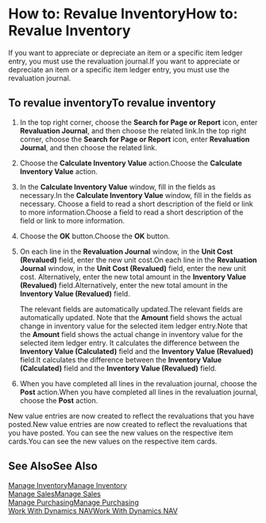 <properties
                pageTitle="How to: Revalue Inventory| Dynamics NAV"
                description="Describes how to appreciate or depreciate the value of one or more items in inventory by posting their current, calculated value."
                services="project-madeira"
                documentationCenter=""
                authors="SorenGP"
/>
<tags
    ms.service="project-madeira"
    ms.topic="article"
    ms.devlang="na"
    ms.tgt_pltfrm="na"
    ms.workload="na"
    ms.date="11/07/2016"
    ms.author="SorenGP" />


# <a name="how-to-revalue-inventory"></a><span data-ttu-id="118bf-103">How to: Revalue Inventory</span><span class="sxs-lookup"><span data-stu-id="118bf-103">How to: Revalue Inventory</span></span>   
<span data-ttu-id="118bf-104">If you want to appreciate or depreciate an item or a specific item ledger entry, you must use the revaluation journal.</span><span class="sxs-lookup"><span data-stu-id="118bf-104">If you want to appreciate or depreciate an item or a specific item ledger entry, you must use the revaluation journal.</span></span>

## <a name="to-revalue-inventory"></a><span data-ttu-id="118bf-105">To revalue inventory</span><span class="sxs-lookup"><span data-stu-id="118bf-105">To revalue inventory</span></span>
1. <span data-ttu-id="118bf-106">In the top right corner, choose the **Search for Page or Report** icon, enter **Revaluation Journal**, and then choose the related link.</span><span class="sxs-lookup"><span data-stu-id="118bf-106">In the top right corner, choose the **Search for Page or Report** icon, enter **Revaluation Journal**, and then choose the related link.</span></span>
2. <span data-ttu-id="118bf-107">Choose the **Calculate Inventory Value** action.</span><span class="sxs-lookup"><span data-stu-id="118bf-107">Choose the **Calculate Inventory Value** action.</span></span>
3. <span data-ttu-id="118bf-108">In the **Calculate Inventory Value** window, fill in the fields as necessary.</span><span class="sxs-lookup"><span data-stu-id="118bf-108">In the **Calculate Inventory Value** window, fill in the fields as necessary.</span></span> <span data-ttu-id="118bf-109">Choose a field to read a short description of the field or link to more information.</span><span class="sxs-lookup"><span data-stu-id="118bf-109">Choose a field to read a short description of the field or link to more information.</span></span>
4. <span data-ttu-id="118bf-110">Choose the **OK** button.</span><span class="sxs-lookup"><span data-stu-id="118bf-110">Choose the **OK** button.</span></span>
5. <span data-ttu-id="118bf-111">On each line in the **Revaluation Journal** window, in the **Unit Cost (Revalued)** field, enter the new unit cost.</span><span class="sxs-lookup"><span data-stu-id="118bf-111">On each line in the **Revaluation Journal** window, in the **Unit Cost (Revalued)** field, enter the new unit cost.</span></span> <span data-ttu-id="118bf-112">Alternatively, enter the new total amount in the **Inventory Value (Revalued)** field.</span><span class="sxs-lookup"><span data-stu-id="118bf-112">Alternatively, enter the new total amount in the **Inventory Value (Revalued)** field.</span></span>

    <span data-ttu-id="118bf-113">The relevant fields are automatically updated.</span><span class="sxs-lookup"><span data-stu-id="118bf-113">The relevant fields are automatically updated.</span></span> <span data-ttu-id="118bf-114">Note that the **Amount** field shows the actual change in inventory value for the selected item ledger entry.</span><span class="sxs-lookup"><span data-stu-id="118bf-114">Note that the **Amount** field shows the actual change in inventory value for the selected item ledger entry.</span></span> <span data-ttu-id="118bf-115">It calculates the difference between the **Inventory Value (Calculated)** field and the **Inventory Value (Revalued)** field.</span><span class="sxs-lookup"><span data-stu-id="118bf-115">It calculates the difference between the **Inventory Value (Calculated)** field and the **Inventory Value (Revalued)** field.</span></span>

6. <span data-ttu-id="118bf-116">When you have completed all lines in the revaluation journal, choose the **Post** action.</span><span class="sxs-lookup"><span data-stu-id="118bf-116">When you have completed all lines in the revaluation journal, choose the **Post** action.</span></span>

<span data-ttu-id="118bf-117">New value entries are now created to reflect the revaluations that you have posted.</span><span class="sxs-lookup"><span data-stu-id="118bf-117">New value entries are now created to reflect the revaluations that you have posted.</span></span> <span data-ttu-id="118bf-118">You can see the new values on the respective item cards.</span><span class="sxs-lookup"><span data-stu-id="118bf-118">You can see the new values on the respective item cards.</span></span>

## <a name="see-also"></a><span data-ttu-id="118bf-119">See Also</span><span class="sxs-lookup"><span data-stu-id="118bf-119">See Also</span></span>
[<span data-ttu-id="118bf-120">Manage Inventory</span><span class="sxs-lookup"><span data-stu-id="118bf-120">Manage Inventory</span></span>](inventory-manage-inventory.md)  
[<span data-ttu-id="118bf-121">Manage Sales</span><span class="sxs-lookup"><span data-stu-id="118bf-121">Manage Sales</span></span>](sales-manage-sales.md)  
[<span data-ttu-id="118bf-122">Manage Purchasing</span><span class="sxs-lookup"><span data-stu-id="118bf-122">Manage Purchasing</span></span>](purchasing-manage-purchasing.md)  
[<span data-ttu-id="118bf-123">Work With Dynamics NAV</span><span class="sxs-lookup"><span data-stu-id="118bf-123">Work With Dynamics NAV</span></span>](ui-work-product.md)

